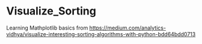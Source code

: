 # Visualize_Sorting

Learning Mathplotlib basics from https://medium.com/analytics-vidhya/visualize-interesting-sorting-algorithms-with-python-bdd64bdd0713
